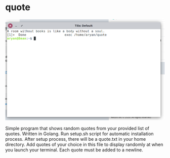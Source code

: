 # quote

<img src = "quote.png">

Simple program that shows random quotes from your provided list of quotes.
Written in Golang.
Run setup.sh script for automatic installation process.
After setup process, there will be a quote.txt in your home directory. Add quotes of your choice in this 
file to display randomly at when you launch your terminal. Each quote must be added to a newline.
